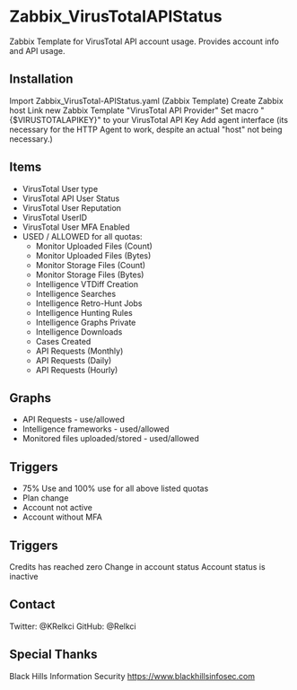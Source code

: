 # Zabbix_VirusTotalAPIStatus
Zabbix Template for VirusTotal API account usage. Provides account info and API usage.

## Installation
Import Zabbix_VirusTotal-APIStatus.yaml (Zabbix Template)
Create Zabbix host
Link new Zabbix Template "VirusTotal API Provider"
Set macro "{$VIRUSTOTALAPIKEY}" to your VirusTotal API Key
Add agent interface (its necessary for the HTTP Agent to work, despite an actual "host" not being necessary.)

## Items
- VirusTotal User type
- VirusTotal API User Status
- VirusTotal User Reputation
- VirusTotal UserID
- VirusTotal User MFA Enabled
- USED / ALLOWED for all quotas:
  - Monitor Uploaded Files (Count)
  - Monitor Uploaded Files (Bytes)
  - Monitor Storage Files (Count)
  - Monitor Storage Files (Bytes)
  - Intelligence VTDiff Creation
  - Intelligence Searches
  - Intelligence Retro-Hunt Jobs
  - Intelligence Hunting Rules
  - Intelligence Graphs Private
  - Intelligence Downloads 
  - Cases Created
  - API Requests (Monthly)
  - API Requests (Daily)
  - API Requests (Hourly)

## Graphs
- API Requests - use/allowed
- Intelligence frameworks - used/allowed
- Monitored files uploaded/stored - used/allowed

## Triggers
- 75% Use and 100% use for all above listed quotas
- Plan change
- Account not active
- Account without MFA


## Triggers
Credits has reached zero
Change in account status
Account status is inactive

## Contact
Twitter: @KRelkci
GitHub: @Relkci

## Special Thanks
Black Hills Information Security
https://www.blackhillsinfosec.com